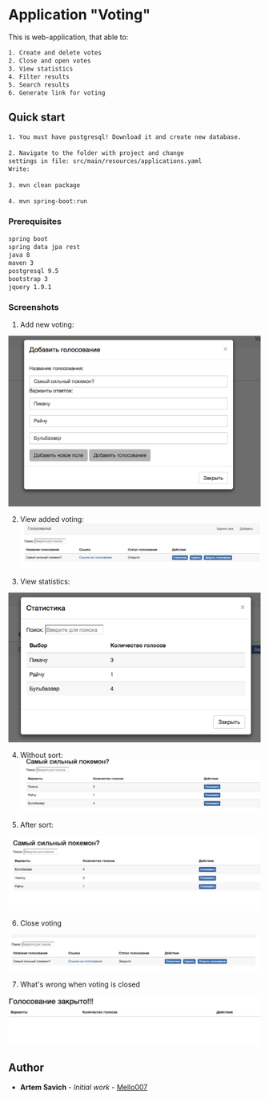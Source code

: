 # Application "Voting"

This is web-application, that able to:
```
1. Create and delete votes
2. Close and open votes
3. View statistics
4. Filter results
5. Search results
6. Generate link for voting
```

## Quick start

```
1. You must have postgresql! Download it and create new database. 

2. Navigate to the folder with project and change
settings in file: src/main/resources/applications.yaml
Write: 
    
3. mvn clean package

4. mvn spring-boot:run
```




### Prerequisites


```
spring boot
spring data jpa rest
java 8
maven 3
postgresql 9.5
bootstrap 3
jquery 1.9.1
```


### Screenshots

1. Add new voting:

![Alt text](https://raw.githubusercontent.com/Mello007/vote-service/master/screenshots/add%20new%20voting.png "Without sort")

2. View added voting:
![Alt text](https://raw.githubusercontent.com/Mello007/vote-service/master/screenshots/add%20new%20voting%20view.png "Without sort")


3. View statistics:

![Alt text](https://raw.githubusercontent.com/Mello007/vote-service/master/screenshots/view%20statistics.png "Without sort")


4. Without sort:
![Alt text](https://raw.githubusercontent.com/Mello007/vote-service/master/screenshots/without%20sort.png "Without sort")

5. After sort:

![Alt text](https://raw.githubusercontent.com/Mello007/vote-service/master/screenshots/after%20sort.png "Without sort")

6. Close voting

![Alt text](https://raw.githubusercontent.com/Mello007/vote-service/master/screenshots/close%20voting.png "Without sort")


7. What's wrong when voting is closed

![Alt text](https://raw.githubusercontent.com/Mello007/vote-service/master/screenshots/whats%20wrong%20when%20voting%20is%20closed.png "Without sort")

## Author

* **Artem Savich** - *Initial work* - [Mello007](https://github.com/Mello007)